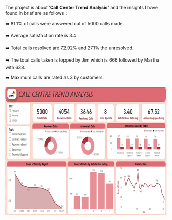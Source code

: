 
The project is about '𝐂𝐚𝐥𝐥 𝐂𝐞𝐧𝐭𝐞𝐫 𝐓𝐫𝐞𝐧𝐝 𝐀𝐧𝐚𝐥𝐲𝐬𝐢𝐬' and the insights I have found in brief are as follows :

➡️ 81.1% of calls were answered out of 5000 calls made.

➡️ Average satisfaction rate is 3.4

➡️ Total calls resolved are 72.92% and 27.1% the unresolved.

➡️ The total calls taken is topped by Jim which is 666 followed by Martha with 638.

➡️ Maximum calls are rated as 3 by customers.


<img src = "https://github.com/Harshita290/Power-Bi-Projects/blob/main/Forage%20Internship/Call%20Centre%20Trend%20Analysis/Call%20Centre%20Trend%20Analysis.png" alt ="image" width = "700" height = "400">


